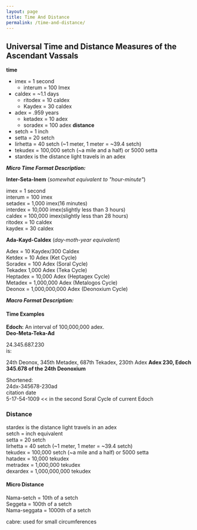 ```yaml
---
layout: page
title: Time And Distance
permalink: /time-and-distance/
---
```


## Universal Time and Distance Measures of the Ascendant Vassals

**time**<br>
- imex = 1 second
    - interum = 100 Imex
- caldex = ~1.1 days
    - ritodex = 10 caldex
    - Kaydex = 30 caldex
- adex = .959 years
    - ketadex = 10 adex
    - soradex = 100 adex
**distance**<br>
- setch = 1 inch
- setta = 20 setch
- lirhetta = 40 setch (~1 meter, 1 meter = ~39.4 setch)
- tekudex = 100,000 setch (~a mile and a half) or 5000 setta
- stardex is the distance light travels in an adex

_**Micro Time Format Description:**_<br>

**Inter-Seta-Inem** (_somewhat equivalent to "hour-minute"_)

imex = 1 second<br>
interum = 100 imex<br>
setadex = 1,000 imex(16 minutes)<br>
interdex = 10,000 imex(slightly less than 3 hours)<br>
caldex = 100,000 imex(slightly less than 28 hours)<br>
ritodex = 10 caldex<br>
kaydex = 30 caldex<br>

**Ada-Kayd-Caldex** (_day-moth-year equivalent_)

Adex = 10 Kaydex/300 Caldex<br>
Ketdex = 10 Adex (Ket Cycle)<br>
Soradex = 100 Adex (Soral Cycle)<br>
Tekadex 1,000 Adex (Teka Cycle)<br>
Heptadex = 10,000 Adex (Heptagex Cycle)<br>
Metadex = 1,000,000 Adex (Metalogos Cycle)<br>
Deonox = 1,000,000,000 Adex (Deonoxium Cycle)<br>

_**Macro Format Description:**_ <br>

#### Time Examples

**Edoch:** An interval of 100,000,000 adex.<br>
**Deo-Meta-Teka-Ad**<br>

24.345.687.230<br>
is:<br>

24th Deonox, 345th Metadex, 687th Tekadex, 230th Adex **Adex 230, Edoch 345.678 of the 24th Deonoxium**

Shortened:<br>
24dx-345678-230ad<br>
citation date<br>
5-17-54-1009 << in the second Soral Cycle of current Edoch<br>

### Distance

stardex is the distance light travels in an adex<br>
setch = inch equivalent<br>
setta = 20 setch<br>
lirhetta = 40 setch (~1 meter, 1 meter = ~39.4 setch)<br>
tekudex = 100,000 setch (~a mile and a half) or 5000 setta<br>
hatadex = 10,000 tekudex<br>
metradex = 1,000,000 tekudex<br>
dexardex = 1,000,000,000 tekudex<br>

#### Micro Distance

Nama-setch = 10th of a setch<br>
Seggeta = 100th of a setch<br>
Nama-seggata = 1000th of a setch<br>

cabre: used for small circumferences<br>
